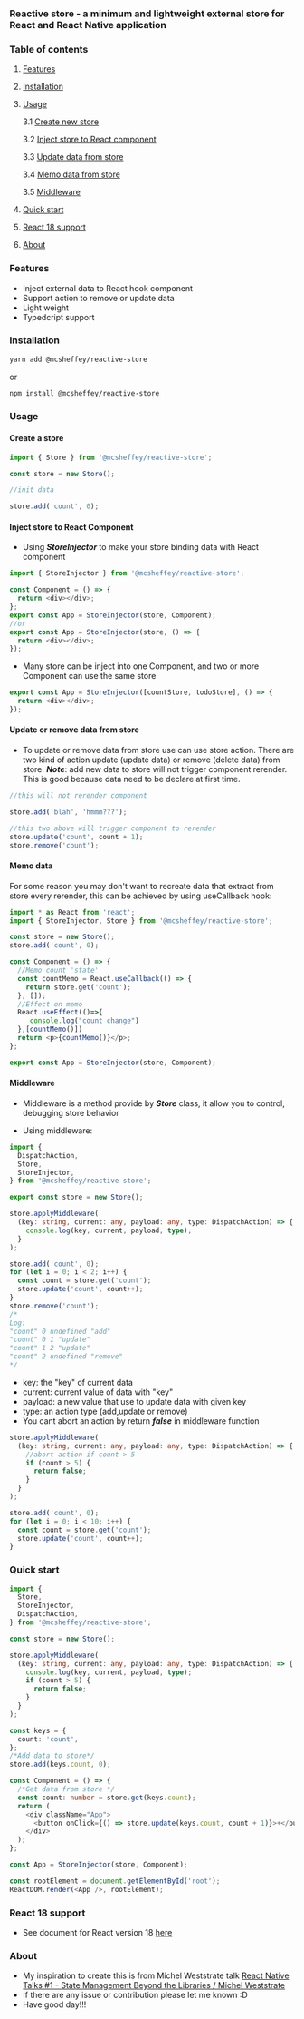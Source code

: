 ### Reactive store - a minimum and lightweight external store for React and React Native application

### Table of contents

1. [Features](#features)
2. [Installation](#installation)
3. [Usage](#usage)

   3.1 [Create new store](#create)

   3.2 [Inject store to React component](#inject)

   3.3 [Update data from store](#update)

   3.4 [Memo data from store](#memo)

   3.5 [Middleware](#middleware)

4. [Quick start](#quickstart)
5. [React 18 support](#React18)
6. [About](#about)

### Features <a name="features"></a>

- Inject external data to React hook component
- Support action to remove or update data
- Light weight
- Typedcript support

### Installation <a name="installation"></a>

```bash
yarn add @mcsheffey/reactive-store
```

or

```bash
npm install @mcsheffey/reactive-store
```

### Usage <a name="usage"></a>

#### Create a store <a name="create"></a>

```ts
import { Store } from '@mcsheffey/reactive-store';

const store = new Store();

//init data

store.add('count', 0);
```

#### Inject store to React Component <a name="inject"></a>

- Using **_StoreInjector_** to make your store binding data with React component

```ts
import { StoreInjector } from '@mcsheffey/reactive-store';

const Component = () => {
  return <div></div>;
};
export const App = StoreInjector(store, Component);
//or
export const App = StoreInjector(store, () => {
  return <div></div>;
});
```

- Many store can be inject into one Component, and two or more Component can use the same store

```ts
export const App = StoreInjector([countStore, todoStore], () => {
  return <div></div>;
});
```

#### Update or remove data from store <a name="update"></a>

- To update or remove data from store use can use store action. There are two kind of action update (update data) or remove (delete data) from store. **_Note_**: add new data to store will not trigger component rerender. This is good because data need to be declare at first time.

```ts
//this will not rerender component

store.add('blah', 'hmmm???');

//this two above will trigger component to rerender
store.update('count', count + 1);
store.remove('count');
```

#### Memo data <a name="memo"></a>

For some reason you may don't want to recreate data that extract from store every rerender, this can be achieved by using useCallback hook:

```ts
import * as React from 'react';
import { StoreInjector, Store } from '@mcsheffey/reactive-store';

const store = new Store();
store.add('count', 0);

const Component = () => {
  //Memo count 'state'
  const countMemo = React.useCallback(() => {
    return store.get('count');
  }, []);
  //Effect on memo
  React.useEffect(()=>{
     console.log("count change")
  },[countMemo()])
  return <p>{countMemo()}</p>;
};

export const App = StoreInjector(store, Component);
```

#### Middleware <a name="middleware"></a>

- Middleware is a method provide by **_Store_** class, it allow you to control, debugging store behavior

- Using middleware:

```ts
import {
  DispatchAction,
  Store,
  StoreInjector,
} from '@mcsheffey/reactive-store';

export const store = new Store();

store.applyMiddleware(
  (key: string, current: any, payload: any, type: DispatchAction) => {
    console.log(key, current, payload, type);
  }
);

store.add('count', 0);
for (let i = 0; i < 2; i++) {
  const count = store.get('count');
  store.update('count', count++);
}
store.remove('count');
/*
Log:
"count" 0 undefined "add"
"count" 0 1 "update"
"count" 1 2 "update"
"count" 2 undefined "remove"
*/
```

- key: the "key" of current data
- current: current value of data with "key"
- payload: a new value that use to update data with given key
- type: an action type (add,update or remove)
- You cant abort an action by return **_false_** in middleware function

```ts
store.applyMiddleware(
  (key: string, current: any, payload: any, type: DispatchAction) => {
    //abort action if count > 5
    if (count > 5) {
      return false;
    }
  }
);

store.add('count', 0);
for (let i = 0; i < 10; i++) {
  const count = store.get('count');
  store.update('count', count++);
}
```

### Quick start <a name="quickstart"></a>

```ts
import {
  Store,
  StoreInjector,
  DispatchAction,
} from '@mcsheffey/reactive-store';

const store = new Store();

store.applyMiddleware(
  (key: string, current: any, payload: any, type: DispatchAction) => {
    console.log(key, current, payload, type);
    if (count > 5) {
      return false;
    }
  }
);

const keys = {
  count: 'count',
};
/*Add data to store*/
store.add(keys.count, 0);

const Component = () => {
  /*Get data from store */
  const count: number = store.get(keys.count);
  return (
    <div className="App">
      <button onClick={() => store.update(keys.count, count + 1)}>+</button>
    </div>
  );
};

const App = StoreInjector(store, Component);

const rootElement = document.getElementById('root');
ReactDOM.render(<App />, rootElement);
```

### React 18 support <a name="React18"></a>

- See document for React version 18 [here](https://github.com/hoaxvo16/reactive-store/wiki/React-18-support)

### About <a name="about"></a>

- My inspiration to create this is from Michel Weststrate talk [React Native Talks #1 - State Management Beyond the Libraries / Michel Weststrate](https://www.youtube.com/watch?v=cPF4iBedoF0)
- If there are any issue or contribution please let me known :D
- Have good day!!!
